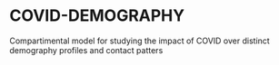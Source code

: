 # COVID-DEMOGRAPHY
Compartimental model for studying the impact of COVID over distinct demography profiles and contact patters
